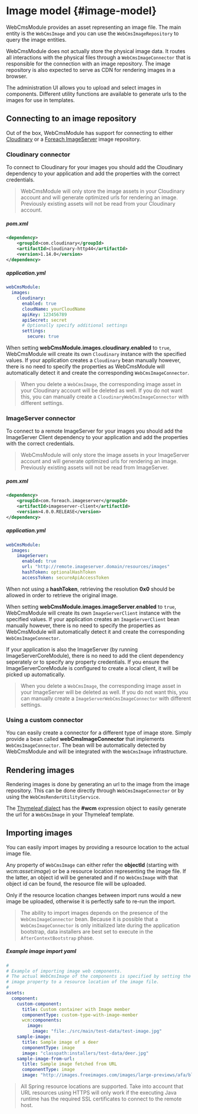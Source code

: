 # Image model {#image-model}

WebCmsModule provides an asset representing an image file.  The main entity is the `WebCmsImage` and you can use the `WebCmsImageRepository` to query the image entities.

WebCmsModule does not actually store the physical image data.  It routes all interactions with the physical files through a `WebCmsImageConnector` that is responsible for the connection with an image repository.  The image repository is also expected to serve as CDN for rendering images in a browser.

The administration UI allows you to upload and select images in components.  Different utility functions are available to generate urls to the images for use in templates.

## Connecting to an image repository

Out of the box, WebCmsModule has support for connecting to either [Cloudinary](http://cloudinary.com/) or a [Foreach ImageServer](https://repository.foreach.be/projects/image-server/4.0.0.RELEASE/reference/) image repository.

### Cloudinary connector

To connect to Cloudinary for your images you should add the Cloudinary dependency to your application and add the properties with the correct credentials.

> WebCmsModule will only store the image assets in your Cloudinary account and will generate optimized urls for rendering an image.  Previously existing assets will not be read from your Cloudinary account.

##### pom.xml

```xml
<dependency>
    <groupId>com.cloudinary</groupId>
    <artifactId>cloudinary-http44</artifactId>
    <version>1.14.0</version>
</dependency>
```

##### application.yml

```yaml
webCmsModule:
  images:
    cloudinary:
      enabled: true
      cloudName: yourCloudName
      apiKey: 123456789
      apiSecret: secret
      # Optionally specify additional settings
      settings:
        secure: true
```

When setting **webCmsModule.images.cloudinary.enabled** to `true`, WebCmsModule will create its own `Cloudinary` instance with the specified values.  If your application creates a `Cloudinary` bean manually however, there is no need to specify the properties as WebCmsModule will automatically detect it and create the corresponding `WebCmsImageConnector`.

> When you delete a `WebCmsImage`, the corresponding image asset in your Cloudinary account will be deleted as well.  If you do not want this, you can manually create a `CloudinaryWebCmsImageConnector` with different settings.

### ImageServer connector

To connect to a remote ImageServer for your images you should add the ImageServer Client dependency to your application and add the properties with the correct credentials.

> WebCmsModule will only store the image assets in your ImageServer account and will generate optimized urls for rendering an image.  Previously existing assets will not be read from ImageServer.

##### pom.xml

```xml
<dependency>
    <groupId>com.foreach.imageserver</groupId>
    <artifactId>imageserver-client</artifactId>
    <version>4.0.0.RELEASE</version>
</dependency>
```

##### application.yml

```yaml
webCmsModule:
  images:
    imageServer:
      enabled: true
      url: "http://remote.imageserver.domain/resources/images"
      hashToken: optionalHashToken
      accessToken: secureApiAccessToken
```

When not using a **hashToken**, retrieving the resolution **0x0** should be allowed in order to retrieve the original image.

When setting **webCmsModule.images.imageServer.enabled** to `true`, WebCmsModule will create its own `ImageServerClient` instance with the specified values.  If your application creates an `ImageServerClient` bean manually however, there is no need to specify the properties as WebCmsModule will automatically detect it and create the corresponding `WebCmsImageConnector`.

If your application is also the ImageServer \(by running ImageServerCoreModule\), there is no need to add the client dependency seperately or to specify any property credentials.  If you ensure the ImageServerCoreModule is configured to create a local client, it will be picked up automatically.

> When you delete a `WebCmsImage`, the corresponding image asset in your ImageServer will be deleted as well.  If you do not want this, you can manually create a `ImageServerWebCmsImageConnector` with different settings.

### Using a custom connector

You can easily create a connector for a different type of image store.  Simply provide a bean called **webCmsImageConnector** that implements `WebCmsImageConnector`.  The bean will be automatically detected by WebCmsModule and will be integrated with the `WebCmsImage` infrastructure.

## Rendering images

Rendering images is done by generating an url to the image from the image repository.  This can be done directly through `WebCmsImageConnector` or by using the `WebCmsRenderUtilityService`.

The [Thymeleaf dialect](/thymeleaf-dialect.adoc) has the **\#wcm** expression object to easily generate the url for a `WebCmsImage` in your Thymeleaf template.

## Importing images

You can easily import images by providing a resource location to the actual image file.

Any property of `WebCmsImage` can either refer the **objectId** \(starting with _wcm:asset:image_\) or be a resource location representing the image file.  If the latter, an object id will be generated and if no `WebCmsImage` with that object id can be found, the resource file will be uploaded.

Only if the resource location changes between import runs would a new image be uploaded, otherwise it is perfectly safe to re-run the import.

> The ability to import images depends on the presence of the `WebCmsImageConnector` bean.  Because it is possible that a `WebCmsImageConnector` is only initialized late during the application bootstrap, data installers are best set to execute in the `AfterContextBootstrap` phase.

##### Example image import yaml

```yaml
#
# Example of importing image web components.
# The actual WebCmsImage of the components is specified by setting the
# image property to a resource location of the image file.
#
assets:
  component:
    custom-component:
      title: Custom container with Image member
      componentType: custom-type-with-image-member
      wcm:components:
        image:
          image: "file:./src/main/test-data/test-image.jpg"
    sample-image:
      title: Sample image of a deer
      componentType: image
      image: "classpath:installers/test-data/deer.jpg"
    sample-image-from-url:
      title: Sample image fetched from URL
      componentType: image
      image: "http://images.freeimages.com/images/large-previews/afa/black-jaguar-1402097.jpg"
```

> All Spring resource locations are supported.  Take into account that URL resources using HTTPS will only work if the executing Java runtime has the required SSL certificates to connect to the remote host.



